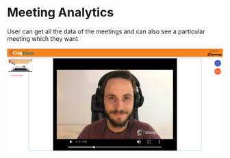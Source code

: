 # Meeting Analytics

User can get all the data of the meetings and can also see a particular meeting which they want

![](../.gitbook/assets/image%20%2847%29.png)

